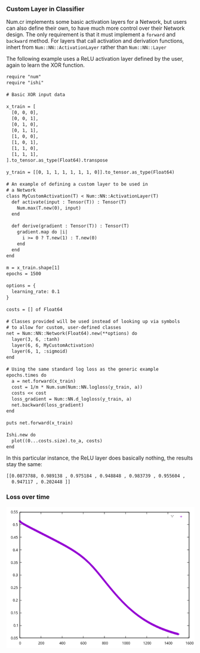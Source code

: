 ### Custom Layer in Classifier

Num.cr implements some basic activation layers for a Network, but users
can also define their own, to have much more control over their Network
design.  The only requirement is that it must implement a `forward`
and `backward` method.  For layers that call activation and derivation
functions, inhert from `Num::NN::ActivationLayer` rather than `Num::NN::Layer`

The following example uses a ReLU activation layer defined by the user, again
to learn the XOR function.

```crystal
require "num"
require "ishi"

# Basic XOR input data

x_train = [
  [0, 0, 0],
  [0, 0, 1],
  [0, 1, 0],
  [0, 1, 1],
  [1, 0, 0],
  [1, 0, 1],
  [1, 1, 0],
  [1, 1, 1],
].to_tensor.as_type(Float64).transpose

y_train = [[0, 1, 1, 1, 1, 1, 1, 0]].to_tensor.as_type(Float64)

# An example of defining a custom layer to be used in
# a Network
class MyCustomActivation(T) < Num::NN::ActivationLayer(T)
  def activate(input : Tensor(T)) : Tensor(T)
    Num.max(T.new(0), input)
  end

  def derive(gradient : Tensor(T)) : Tensor(T)
    gradient.map do |i|
      i >= 0 ? T.new(1) : T.new(0)
    end
  end
end

m = x_train.shape[1]
epochs = 1500

options = {
  learning_rate: 0.1
}

costs = [] of Float64

# Classes provided will be used instead of looking up via symbols
# to allow for custom, user-defined classes
net = Num::NN::Network(Float64).new(**options) do
  layer(3, 6, :tanh)
  layer(6, 6, MyCustomActivation)
  layer(6, 1, :sigmoid)
end

# Using the same standard log loss as the generic example
epochs.times do
  a = net.forward(x_train)
  cost = 1/m * Num.sum(Num::NN.logloss(y_train, a))
  costs << cost
  loss_gradient = Num::NN.d_logloss(y_train, a)
  net.backward(loss_gradient)
end

puts net.forward(x_train)

Ishi.new do
  plot((0...costs.size).to_a, costs)
end
```

In this particular instance, the ReLU layer does basically nothing, the
results stay the same:

```crystal
[[0.0873788, 0.989138 , 0.975184 , 0.948848 , 0.983739 , 0.955604 ,
  0.947117 , 0.202448 ]]
```

### Loss over time

![xorlosscustom](static/custom_class_xor_classifier_loss.png)
